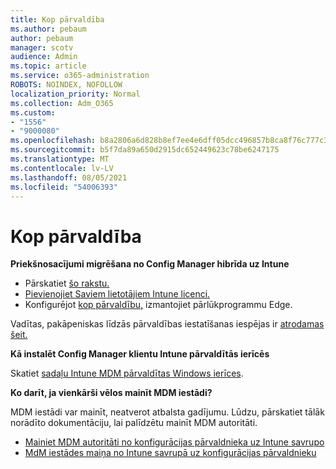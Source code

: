 ```yaml
---
title: Kop pārvaldība
ms.author: pebaum
author: pebaum
manager: scotv
audience: Admin
ms.topic: article
ms.service: o365-administration
ROBOTS: NOINDEX, NOFOLLOW
localization_priority: Normal
ms.collection: Adm_O365
ms.custom:
- "1556"
- "9000080"
ms.openlocfilehash: b8a2806a6d828b8ef7ee4e6dff05dcc496857b8ca8f76c777c39ff3155809668
ms.sourcegitcommit: b5f7da89a650d2915dc652449623c78be6247175
ms.translationtype: MT
ms.contentlocale: lv-LV
ms.lasthandoff: 08/05/2021
ms.locfileid: "54006393"
---
```

# <a name="co-management"></a>Kop pārvaldība

**Priekšnosacījumi migrēšana no Config Manager hibrīda uz Intune**

- Pārskatiet [šo rakstu.](https://docs.microsoft.com/mem/configmgr/mdm/understand/what-happened-to-hybrid)
- [Pievienojiet Saviem lietotājiem Intune licenci.](https://docs.microsoft.com/mem/intune/fundamentals/licenses-assign)
- Konfigurējot [kop pārvaldību,](https://www.microsoft.com/edge) izmantojiet pārlūkprogrammu Edge.

Vadītas, pakāpeniskas līdzās pārvaldības iestatīšanas iespējas ir [atrodamas šeit.](https://admin.microsoft.com/AdminPortal/Home?#/modernonboarding/comanagesetupguide)

**Kā instalēt Config Manager klientu Intune pārvaldītās ierīcēs**

Skatiet [sadaļu Intune MDM pārvaldītas Windows ierīces](https://docs.microsoft.com/mem/configmgr/core/clients/deploy/deploy-clients-to-windows-computers#bkmk_mdm).

**Ko darīt, ja vienkārši vēlos mainīt MDM iestādi?**

MDM iestādi var mainīt, neatverot atbalsta gadījumu. Lūdzu, pārskatiet tālāk norādīto dokumentāciju, lai palīdzētu mainīt MDM autoritāti.

- [Mainiet MDM autoritāti no konfigurācijas pārvaldnieka uz Intune savrupo](https://docs.microsoft.com/mem/configmgr/mdm/understand/what-happened-to-hybrid)
- [MdM iestādes maiņa no Intune savrupā uz konfigurācijas pārvaldnieku](https://docs.microsoft.com/mem/configmgr/mdm/understand/what-happened-to-hybrid)
